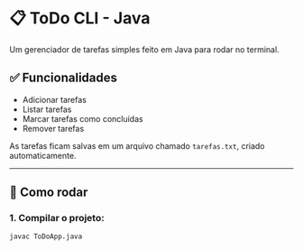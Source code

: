 # 📋 ToDo CLI - Java

Um gerenciador de tarefas simples feito em Java para rodar no terminal.

## ✅ Funcionalidades

- Adicionar tarefas
- Listar tarefas
- Marcar tarefas como concluídas
- Remover tarefas

As tarefas ficam salvas em um arquivo chamado `tarefas.txt`, criado automaticamente.

---

## 🚀 Como rodar

### 1. Compilar o projeto:

```bash
javac ToDoApp.java
